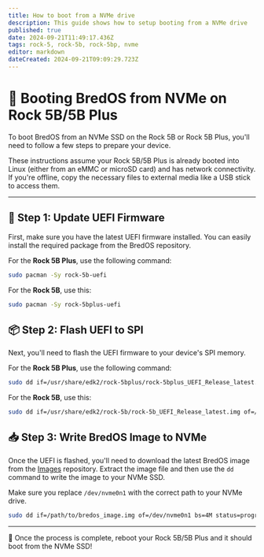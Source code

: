 ```yaml
---
title: How to boot from a NVMe drive
description: This guide shows how to setup booting from a NVMe drive
published: true
date: 2024-09-21T11:49:17.436Z
tags: rock-5, rock-5b, rock-5bp, nvme
editor: markdown
dateCreated: 2024-09-21T09:09:29.723Z
---
```


# 🚀 Booting BredOS from NVMe on Rock 5B/5B Plus

To boot BredOS from an NVMe SSD on the Rock 5B or Rock 5B Plus, you'll need to follow a few steps to prepare your device.

These instructions assume your Rock 5B/5B Plus is already booted into Linux (either from an eMMC or microSD card) and has network connectivity. If you're offline, copy the necessary files to external media like a USB stick to access them.

---

## 🔄 Step 1: Update UEFI Firmware

First, make sure you have the latest UEFI firmware installed. You can easily install the required package from the BredOS repository.

For the **Rock 5B Plus**, use the following command:

```bash
sudo pacman -Sy rock-5b-uefi
```

For the **Rock 5B**, use this:

```bash
sudo pacman -Sy rock-5bplus-uefi
```

## 📦 Step 2: Flash UEFI to SPI

Next, you'll need to flash the UEFI firmware to your device's SPI memory.

For the **Rock 5B Plus**, use the following command:

```bash
sudo dd if=/usr/share/edk2/rock-5bplus/rock-5bplus_UEFI_Release_latest.img of=/dev/mtdblock0 bs=512 skip=64 seek=64 conv=notrunc
```

For the **Rock 5B**, use this:

```bash
sudo dd if=/usr/share/edk2/rock-5b/rock-5b_UEFI_Release_latest.img of=/dev/mtdblock0 bs=512 skip=64 seek=64 conv=notrunc
```

## 📥 Step 3: Write BredOS Image to NVMe

Once the UEFI is flashed, you'll need to download the latest BredOS image from the [Images](https://github.com/BredOS/images/releases) repository. Extract the image file and then use the `dd` command to write the image to your NVMe SSD.

Make sure you replace `/dev/nvme0n1` with the correct path to your NVMe drive.

```bash
sudo dd if=/path/to/bredos_image.img of=/dev/nvme0n1 bs=4M status=progress
```

---

🎉 Once the process is complete, reboot your Rock 5B/5B Plus and it should boot from the NVMe SSD!
